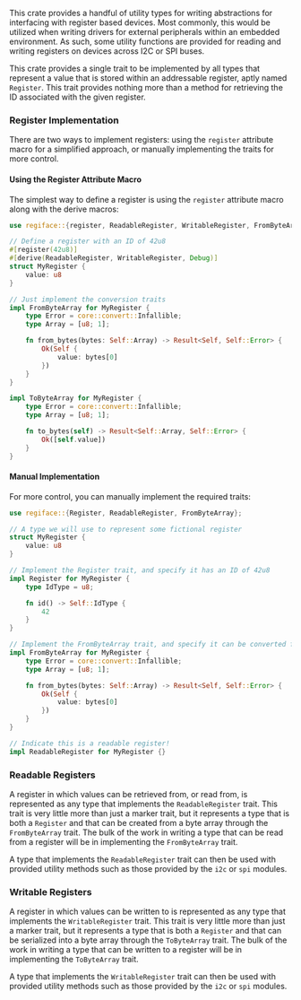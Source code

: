 This crate provides a handful of utility types for writing abstractions for interfacing with register based devices. Most commonly, this would be utilized when writing drivers for external peripherals within an embedded environment. As such, some utility functions are provided for reading and writing registers on devices across I2C or SPI buses.

This crate provides a single trait to be implemented by all types that represent a value that is stored within an addressable register, aptly named `Register`. This trait provides nothing more than a method for retrieving the ID associated with the given register.

### Register Implementation

There are two ways to implement registers: using the `register` attribute macro for a simplified approach, or manually implementing the traits for more control.

#### Using the Register Attribute Macro

The simplest way to define a register is using the `register` attribute macro along with the derive macros:

```rust
use regiface::{register, ReadableRegister, WritableRegister, FromByteArray, ToByteArray};

// Define a register with an ID of 42u8
#[register(42u8)]
#[derive(ReadableRegister, WritableRegister, Debug)]
struct MyRegister {
    value: u8
}

// Just implement the conversion traits
impl FromByteArray for MyRegister {
    type Error = core::convert::Infallible;
    type Array = [u8; 1];

    fn from_bytes(bytes: Self::Array) -> Result<Self, Self::Error> {
        Ok(Self {
            value: bytes[0]
        })
    }
}

impl ToByteArray for MyRegister {
    type Error = core::convert::Infallible;
    type Array = [u8; 1];

    fn to_bytes(self) -> Result<Self::Array, Self::Error> {
        Ok([self.value])
    }
}
```

#### Manual Implementation

For more control, you can manually implement the required traits:

```rust
use regiface::{Register, ReadableRegister, FromByteArray};

// A type we will use to represent some fictional register 
struct MyRegister {    
    value: u8
}

// Implement the Register trait, and specify it has an ID of 42u8
impl Register for MyRegister {    
    type IdType = u8;

    fn id() -> Self::IdType {
        42    
    }
}

// Implement the FromByteArray trait, and specify it can be converted from a 1-byte array 
impl FromByteArray for MyRegister {
    type Error = core::convert::Infallible;
    type Array = [u8; 1];

    fn from_bytes(bytes: Self::Array) -> Result<Self, Self::Error> {
        Ok(Self {
            value: bytes[0]        
        })    
    }
}

// Indicate this is a readable register!
impl ReadableRegister for MyRegister {}
```

### Readable Registers

A register in which values can be retrieved from, or read from, is represented as any type that implements the `ReadableRegister` trait. This trait is very little more than just a marker trait, but it represents a type that is both a `Register` and that can be created from a byte array through the `FromByteArray` trait. The bulk of the work in writing a type that can be read from a register will be in implementing the `FromByteArray` trait.

A type that implements the `ReadableRegister` trait can then be used with provided utility methods such as those provided by the `i2c` or `spi` modules.

### Writable Registers

A register in which values can be written to is represented as any type that implements the `WritableRegister` trait. This trait is very little more than just a marker trait, but it represents a type that is both a `Register` and that can be serialized into a byte array through the `ToByteArray` trait. The bulk of the work in writing a type that can be written to a register will be in implementing the `ToByteArray` trait.

A type that implements the `WritableRegister` trait can then be used with provided utility methods such as those provided by the `i2c` or `spi` modules.
